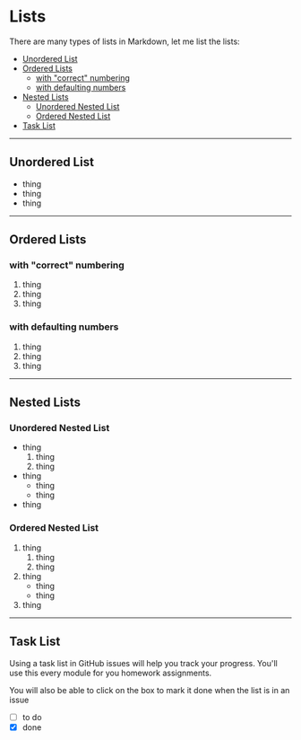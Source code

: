 # Lists

There are many types of lists in Markdown, let me list the lists:

- [Unordered List](#unordered-list)
- [Ordered Lists](#ordered-lists)
  - [with "correct" numbering](#with-correct-numbering)
  - [with defaulting numbers](#with-defaulting-numbers)
- [Nested Lists](#nested-lists)
  - [Unordered Nested List](#unordered-nested-list)
  - [Ordered Nested List](#ordered-nested-list)
- [Task List](#task-list)

---

## Unordered List

- thing
- thing
- thing

---

## Ordered Lists

### with "correct" numbering

1. thing
2. thing
3. thing

### with defaulting numbers

1. thing
1. thing
1. thing

---

## Nested Lists

### Unordered Nested List

- thing
  1. thing
  2. thing
- thing
  - thing
  - thing
- thing

### Ordered Nested List

1. thing
   1. thing
   1. thing
1. thing
   - thing
   - thing
1. thing

---

## Task List

Using a task list in GitHub issues will help you track your progress. You'll use
this every module for you homework assignments.

You will also be able to click on the box to mark it done when the list is in an
issue

- [ ] to do
- [x] done
